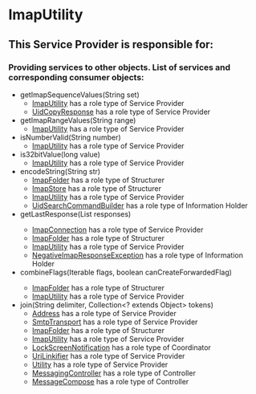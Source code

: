 # ImapUtility
## This Service Provider is responsible for:
### Providing services to other objects. List of services and corresponding consumer objects: 
* getImapSequenceValues(String set)
	* [ImapUtility](../ServiceProviders/ImapUtility.md) has a role type of Service Provider
	* [UidCopyResponse](../ServiceProviders/UidCopyResponse.md) has a role type of Service Provider
* getImapRangeValues(String range)
	* [ImapUtility](../ServiceProviders/ImapUtility.md) has a role type of Service Provider
* isNumberValid(String number)
	* [ImapUtility](../ServiceProviders/ImapUtility.md) has a role type of Service Provider
* is32bitValue(long value)
	* [ImapUtility](../ServiceProviders/ImapUtility.md) has a role type of Service Provider
* encodeString(String str)
	* [ImapFolder](../Structurers/ImapFolder.md) has a role type of Structurer
	* [ImapStore](../Structurers/ImapStore.md) has a role type of Structurer
	* [ImapUtility](../ServiceProviders/ImapUtility.md) has a role type of Service Provider
	* [UidSearchCommandBuilder](../InformationHolders/UidSearchCommandBuilder.md) has a role type of Information Holder
* getLastResponse(List<ImapResponse> responses)
	* [ImapConnection](../ServiceProviders/ImapConnection.md) has a role type of Service Provider
	* [ImapFolder](../Structurers/ImapFolder.md) has a role type of Structurer
	* [ImapUtility](../ServiceProviders/ImapUtility.md) has a role type of Service Provider
	* [NegativeImapResponseException](../InformationHolders/NegativeImapResponseException.md) has a role type of Information Holder
* combineFlags(Iterable<Flag> flags, boolean canCreateForwardedFlag)
	* [ImapFolder](../Structurers/ImapFolder.md) has a role type of Structurer
	* [ImapUtility](../ServiceProviders/ImapUtility.md) has a role type of Service Provider
* join(String delimiter, Collection<? extends Object> tokens)
	* [Address](../ServiceProviders/Address.md) has a role type of Service Provider
	* [SmtpTransport](../ServiceProviders/SmtpTransport.md) has a role type of Service Provider
	* [ImapFolder](../Structurers/ImapFolder.md) has a role type of Structurer
	* [ImapUtility](../ServiceProviders/ImapUtility.md) has a role type of Service Provider
	* [LockScreenNotification](../Coordinators/LockScreenNotification.md) has a role type of Coordinator
	* [UriLinkifier](../ServiceProviders/UriLinkifier.md) has a role type of Service Provider
	* [Utility](../ServiceProviders/Utility.md) has a role type of Service Provider
	* [MessagingController](../Controllers/MessagingController.md) has a role type of Controller
	* [MessageCompose](../Controllers/MessageCompose.md) has a role type of Controller
